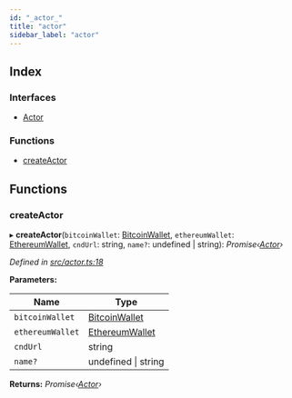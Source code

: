 ```yaml
---
id: "_actor_"
title: "actor"
sidebar_label: "actor"
---
```


## Index

### Interfaces

* [Actor](../interfaces/_actor_.actor.md)

### Functions

* [createActor](_actor_.md#createactor)

## Functions

###  createActor

▸ **createActor**(`bitcoinWallet`: [BitcoinWallet](../interfaces/_wallet_bitcoin_.bitcoinwallet.md), `ethereumWallet`: [EthereumWallet](../classes/_wallet_ethereum_.ethereumwallet.md), `cndUrl`: string, `name?`: undefined | string): *Promise‹[Actor](../interfaces/_actor_.actor.md)›*

*Defined in [src/actor.ts:18](https://github.com/comit-network/comit-js-sdk/blob/ee6360f/src/actor.ts#L18)*

**Parameters:**

Name | Type |
------ | ------ |
`bitcoinWallet` | [BitcoinWallet](../interfaces/_wallet_bitcoin_.bitcoinwallet.md) |
`ethereumWallet` | [EthereumWallet](../classes/_wallet_ethereum_.ethereumwallet.md) |
`cndUrl` | string |
`name?` | undefined &#124; string |

**Returns:** *Promise‹[Actor](../interfaces/_actor_.actor.md)›*
